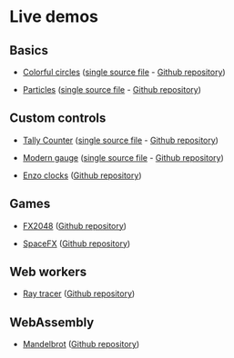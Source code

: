 # Live demos

## Basics

* [Colorful circles][webfx-colorfulcircles-demo-link] ([single source file][webfx-colorfulcircles-code-link] - [Github repository][webfx-colorfulcircles-repo-link])

* [Particles][webfx-particles-demo-link] ([single source file][webfx-particles-code-link] - [Github repository][webfx-particles-repo-link])

## Custom controls

* [Tally Counter][webfx-tallycounter-demo-link] ([single source file][webfx-tallycounter-code-link] - [Github repository][webfx-tallycounter-repo-link])

* [Modern gauge][webfx-moderngauge-demo-link] ([single source file][webfx-moderngauge-code-link] - [Github repository][webfx-moderngauge-repo-link])

* [Enzo clocks][webfx-enzoclocks-demo-link] ([Github repository][webfx-enzoclocks-repo-link])

## Games

* [FX2048][webfx-fx2048-demo-link] ([Github repository][webfx-fx2048-repo-link])

* [SpaceFX][webfx-spacefx-demo-link] ([Github repository][webfx-spacefx-repo-link])

## Web workers

* [Ray tracer][webfx-raytracer-demo-link] ([Github repository][webfx-raytracer-repo-link])

## WebAssembly

* [Mandelbrot][webfx-mandelbrot-demo-link] ([Github repository][webfx-mandelbrot-repo-link])


[webfx-colorfulcircles-demo-link]: https://colorfulcircles.webfx.dev
[webfx-colorfulcircles-repo-link]: https://github.com/webfx-project/webfx-demo-colorfulcircles
[webfx-colorfulcircles-code-link]: https://github.com/webfx-demos/webfx-demo-colorfulcircles/blob/main/webfx-demo-colorfulcircles-application/src/main/java/dev/webfx/demo/colorfulcircles/ColorfulCircles.java
[webfx-particles-demo-link]: https://particles.webfx.dev
[webfx-particles-repo-link]: https://github.com/webfx-project/webfx-demo-particles
[webfx-particles-code-link]: https://github.com/webfx-demos/webfx-demo-particles/blob/main/webfx-demo-particles-application/src/main/java/dev/webfx/demo/particles/ParticlesApplication.java
[webfx-tallycounter-demo-link]: https://tallycounter.webfx.dev
[webfx-tallycounter-repo-link]: https://github.com/webfx-project/webfx-demo-tallycounter
[webfx-tallycounter-code-link]: https://github.com/webfx-demos/webfx-demo-tallycounter/blob/main/webfx-demo-tallycounter-application/src/main/java/dev/webfx/demo/tallycounter/TallyCounterApplication.java
[webfx-moderngauge-demo-link]: https://moderngauge.webfx.dev
[webfx-moderngauge-repo-link]: https://github.com/webfx-project/webfx-demo-moderngauge
[webfx-moderngauge-code-link]: https://github.com/webfx-demos/webfx-demo-moderngauge/blob/main/webfx-demo-moderngauge-application/src/main/java/dev/webfx/demo/moderngauge/ModernGaugeApplication.java
[webfx-enzoclocks-demo-link]: https://enzoclocks.webfx.dev
[webfx-enzoclocks-repo-link]: https://github.com/webfx-project/webfx-demo-enzoclocks
[webfx-fx2048-demo-link]: https://fx2048.webfx.dev
[webfx-fx2048-repo-link]: https://github.com/webfx-project/webfx-demo-fx2048
[webfx-fx2048-release-link]: https://github.com/webfx-demos/webfx-demo-fx2048/releases
[webfx-spacefx-demo-link]: https://spacefx.webfx.dev
[webfx-spacefx-repo-link]: https://github.com/webfx-project/webfx-demo-spacefx
[webfx-raytracer-demo-link]: https://raytracer.webfx.dev
[webfx-raytracer-repo-link]: https://github.com/webfx-project/webfx-demo-raytracer
[webfx-mandelbrot-demo-link]: https://mandelbrot.webfx.dev
[webfx-mandelbrot-repo-link]: https://github.com/webfx-project/webfx-demo-mandelbrot
